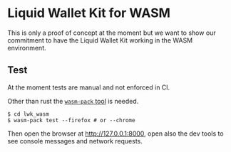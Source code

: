 
# Liquid Wallet Kit for WASM

This is only a proof of concept at the moment but we want to show our commitment to have the 
Liquid Wallet Kit working in the WASM environment.

## Test

At the moment tests are manual and not enforced in CI.

Other than rust the [`wasm-pack` tool](https://rustwasm.github.io/wasm-pack/installer/) is needed.

```shell
$ cd lwk_wasm
$ wasm-pack test --firefox # or --chrome
```

Then open the browser at http://127.0.0.1:8000, open also the dev tools to see console messages and
network requests.